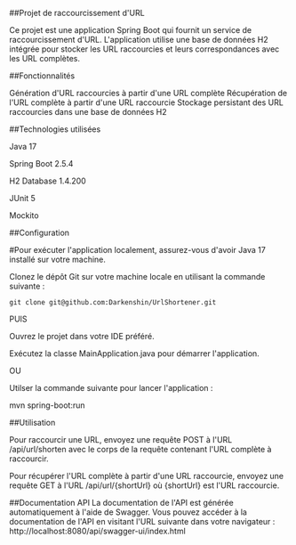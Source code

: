 ##Projet de raccourcissement d'URL

Ce projet est une application Spring Boot qui fournit un service de raccourcissement d'URL.
L'application utilise une base de données H2 intégrée pour stocker les URL raccourcies et leurs correspondances avec les URL complètes.

##Fonctionnalités

Génération d'URL raccourcies à partir d'une URL complète
Récupération de l'URL complète à partir d'une URL raccourcie
Stockage persistant des URL raccourcies dans une base de données H2

##Technologies utilisées

Java 17

Spring Boot 2.5.4

H2 Database 1.4.200

JUnit 5

Mockito

##Configuration


  #Pour exécuter l'application localement, assurez-vous d'avoir Java 17 installé sur votre machine.

  Clonez le dépôt Git sur votre machine locale en utilisant la commande suivante : 
    
    git clone git@github.com:Darkenshin/UrlShortener.git

PUIS


  Ouvrez le projet dans votre IDE préféré.
    
  Exécutez la classe MainApplication.java pour démarrer l'application.
  
OU

Utilser la commande suivante pour lancer l'application : 

mvn spring-boot:run

    
##Utilisation


Pour raccourcir une URL, envoyez une requête POST à l'URL /api/url/shorten avec le corps de la requête contenant l'URL complète à raccourcir.


Pour récupérer l'URL complète à partir d'une URL raccourcie, envoyez une requête GET à l'URL /api/url/{shortUrl} où {shortUrl} est l'URL raccourcie.


##Documentation API
La documentation de l'API est générée automatiquement à l'aide de Swagger. Vous pouvez accéder à la documentation de l'API en visitant l'URL suivante dans votre navigateur : http://localhost:8080/api/swagger-ui/index.html

